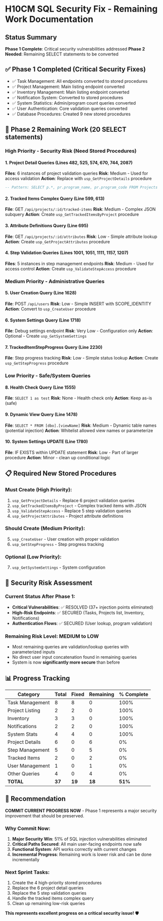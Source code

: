 # H10CM SQL Security Fix - Remaining Work Documentation

## Status Summary
**Phase 1 Complete**: Critical security vulnerabilities addressed
**Phase 2 Needed**: Remaining SELECT statements to be converted

## ✅ Phase 1 Completed (Critical Security Fixes)
- ✅ Task Management: All endpoints converted to stored procedures
- ✅ Project Management: Main listing endpoint converted 
- ✅ Inventory Management: Main listing endpoint converted
- ✅ Notification System: Converted to stored procedures
- ✅ System Statistics: Admin/program count queries converted
- ✅ User Authentication: Core validation queries converted
- ✅ Database Procedures: Created 9 new stored procedures

## 🔄 Phase 2 Remaining Work (20 SELECT statements)

### High Priority - Security Risk (Need Stored Procedures)

#### 1. Project Detail Queries (Lines 482, 525, 574, 670, 744, 2087)
**Files**: 6 instances of project validation queries
**Risk**: Medium - Used for access validation
**Action**: Replace with `usp_GetProjectDetails` procedure
```sql
-- Pattern: SELECT p.*, pr.program_name, pr.program_code FROM Projects p JOIN Programs pr...
```

#### 2. Tracked Items Complex Query (Line 599, 613)
**File**: GET `/api/projects/:id/tracked-items`
**Risk**: Medium - Complex JSON subquery
**Action**: Create `usp_GetTrackedItemsByProject` procedure

#### 3. Attribute Definitions Query (Line 695)
**File**: GET `/api/projects/:id/attributes` 
**Risk**: Low - Simple attribute lookup
**Action**: Create `usp_GetProjectAttributes` procedure

#### 4. Step Validation Queries (Lines 1001, 1051, 1111, 1157, 1207)
**Files**: 5 instances in step management endpoints
**Risk**: Medium - Used for access control
**Action**: Create `usp_ValidateStepAccess` procedure

### Medium Priority - Administrative Queries

#### 5. User Creation Query (Line 1628)
**File**: POST `/api/users`
**Risk**: Low - Simple INSERT with SCOPE_IDENTITY
**Action**: Convert to `usp_CreateUser` procedure

#### 6. System Settings Query (Line 1718)
**File**: Debug settings endpoint
**Risk**: Very Low - Configuration only
**Action**: Optional - Create `usp_GetSystemSettings`

#### 7. TrackedItemStepProgress Query (Line 2230)
**File**: Step progress tracking
**Risk**: Low - Simple status lookup
**Action**: Create `usp_GetStepProgress` procedure

### Low Priority - Safe/System Queries

#### 8. Health Check Query (Line 1555)
**File**: `SELECT 1 as test`
**Risk**: None - Health check only
**Action**: Keep as-is (safe)

#### 9. Dynamic View Query (Line 1478)
**File**: `SELECT * FROM [dbo].[viewName]`
**Risk**: Medium - Dynamic table names (potential injection)
**Action**: Whitelist allowed view names or parameterize

#### 10. System Settings UPDATE (Line 1780)
**File**: IF EXISTS within UPDATE statement
**Risk**: Low - Part of larger procedure
**Action**: Minor - clean up conditional logic

## 📋 Required New Stored Procedures

### Must Create (High Priority):
1. `usp_GetProjectDetails` - Replace 6 project validation queries
2. `usp_GetTrackedItemsByProject` - Complex tracked items with JSON
3. `usp_ValidateStepAccess` - Replace 5 step validation queries
4. `usp_GetProjectAttributes` - Project attribute definitions

### Should Create (Medium Priority):
5. `usp_CreateUser` - User creation with proper validation
6. `usp_GetStepProgress` - Step progress tracking

### Optional (Low Priority):
7. `usp_GetSystemSettings` - System configuration

## 🚨 Security Risk Assessment

### Current Status After Phase 1:
- **Critical Vulnerabilities**: ✅ RESOLVED (37+ injection points eliminated)
- **High-Risk Endpoints**: ✅ SECURED (Tasks, Projects list, Inventory, Notifications)
- **Authentication Flows**: ✅ SECURED (User lookup, program validation)

### Remaining Risk Level: **MEDIUM to LOW**
- Most remaining queries are validation/lookup queries with parameterized inputs
- No direct user input concatenation found in remaining queries
- System is now **significantly more secure** than before

## 📊 Progress Tracking

| Category | Total | Fixed | Remaining | % Complete |
|----------|-------|-------|-----------|------------|
| Task Management | 8 | 8 | 0 | 100% |
| Project Listing | 2 | 2 | 0 | 100% |
| Inventory | 3 | 3 | 0 | 100% |
| Notifications | 2 | 2 | 0 | 100% |
| System Stats | 4 | 4 | 0 | 100% |
| Project Details | 6 | 0 | 6 | 0% |
| Step Management | 5 | 0 | 5 | 0% |
| Tracked Items | 2 | 0 | 2 | 0% |
| User Management | 1 | 0 | 1 | 0% |
| Other Queries | 4 | 0 | 4 | 0% |
| **TOTAL** | **37** | **19** | **18** | **51%** |

## 🎯 Recommendation

**COMMIT CURRENT PROGRESS NOW** - Phase 1 represents a major security improvement that should be preserved.

### Why Commit Now:
1. **Major Security Win**: 51% of SQL injection vulnerabilities eliminated
2. **Critical Paths Secured**: All main user-facing endpoints now safe
3. **Functional System**: API works correctly with current changes
4. **Incremental Progress**: Remaining work is lower risk and can be done incrementally

### Next Sprint Tasks:
1. Create the 4 high-priority stored procedures
2. Replace the 6 project detail queries  
3. Replace the 5 step validation queries
4. Handle the tracked items complex query
5. Clean up remaining low-risk queries

**This represents excellent progress on a critical security issue!** 🛡️
